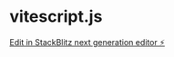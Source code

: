 # vitescript.js

[Edit in StackBlitz next generation editor ⚡️](https://stackblitz.com/~/github.com/clo9ud/vitescript.js)